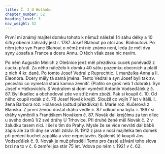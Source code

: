 ```yaml
---
title: Č. 2 U Holánku
chapter_number: 52
heading_level: 3
nav_weight: 52
---
```



První mi známý majitel domku tohoto k němuž náležel 14 sáhu délky a 10 šiřky obecní zahrady jest
r. 1787 Josef Blahout po otci Jos. Blahoutovi.
Po něm jeho syn Franc Blahout o němž mi nic známo není, leda že měl dva syny Josefa a France
a dceru Annu. O těch však zase nic nevím.

Po něm Augustin Melich z Olešnice jenž měl přezdívku cucek poněvadž z cucku přadl. Za něho
náleželo k domku 40 sáhu pozemku obecních a platil z nich 4 kr. daně.
Po tomto Josef Vedral z Ruprechtic. I. manželka Anna a II. Eleonora. Dcery měly tá samá jména.
Tento Vedral a syn Josef byli tak zv. peciválci co vymetali stará kamna zevnitř. (Platilo se groš neb
1 dobrák). Syn Josef v Helkovicích.
S Vedralem si domi vyměnil Antonín Vodseďálek z č. 87. Byl tkadlec a obchodoval zde ve střiž­
ném zboží. Pak si koupil č. 10.
Od něho koupil rodák z č. 76 Josef Novák krejčí. Sloužil co vojín 7 let v Itálii. I. žena Barbora roz.
Holánová (odtud přezdívka) II. Marie roz. Kučerová z Blanska. Z první ženou dostal dráhu vedle
č. 87 odkud ona byla. r. 1897 si dráhy vyměnili s Františkem Novákem č. 87. Novák dal krejčímu za
ten dílec u svého domů 1/2 své dráhy U Trhovice. Při druhé ženě měl Novák č. 2 v žaludku tasem­
nici. I šel s tím do Prahy. Mysle že se více nevrátí dal bábě zápis ale za tři dny se vrátil zdráv.
R. 1912 z jara v noci majitelka ten domek při pečení buchet zapálila a více nepostavěn. Spáleniš­
tě koupili Jos. Vodseďálek č. 9. Novák je muž přesděli Tento pro časté užívání toho slova brzi na to
v č. 6 zemřel jsa stár 75 let. Vdova po něm r. 1921 v č. 62.
